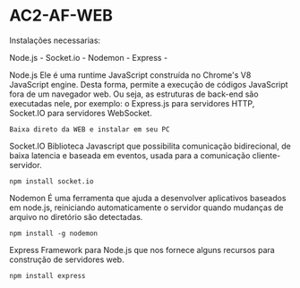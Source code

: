 # AC2-AF-WEB

Instalações necessarias:

Node.js -
Socket.io -
Nodemon -
Express -

Node.js
    Ele é uma runtime JavaScript construída no Chrome's V8 JavaScript engine. Desta forma, permite a execução de códigos JavaScript fora de um navegador web. Ou seja, as estruturas de back-end são executadas nele, por exemplo:
         o Express.js para servidores HTTP, 
         Socket.IO para servidores WebSocket.

    Baixa direto da WEB e instalar em seu PC

Socket.IO
    Biblioteca Javascript que possibilita comunicação bidirecional, de baixa latencia e baseada em eventos, usada para a comunicação cliente-servidor.

    npm install socket.io

Nodemon
    É uma ferramenta que ajuda a desenvolver aplicativos baseados em node.js, reiniciando automaticamente o servidor quando mudanças de arquivo no diretório são detectadas.

    npm install -g nodemon

Express
    Framework para Node.js que nos fornece alguns recursos para construção de servidores web.

    npm install express

